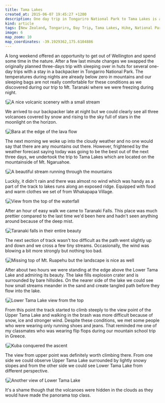 ```yaml
---
title: Tama Lakes
created_at: 2015-06-07 19:45:27 +1200
description: One day trip in Tongariro National Park to Tama Lakes is a great alternative to the well known Tongariro Alpine Crossing.
kind: article
tags: [New Zealand, Tongariro, Day Trip, Tama Lakes, Hike, National Park, Whakapapa]
image: 6
map_zoom: 10
map_coordinates: -39.1929362,175.6104886
---
```

A long weekend offered an opportunity to get out of Wellington and spend some time in the nature. After a few last minute changes we swapped the originally planned three-days trip with sleeping over in huts for several one-day trips with a stay in a backpacker in Tongariro National Park. The temperatures during nights are already below zero in mountains and our sleeping bags are not really comfortable for these conditions as we discovered during our trip to Mt. Taranaki where we were freezing during night.

!![A nice volcanic scenery with a small stream](1)

We arrived to our backpacker late at night but we could clearly see all three volcanoes covered by snow and rising to the sky full of stars in the moonlight on the horizon.

!![Bara at the edge of the lava flow](2)

The next morning we woke up into the cloudy weather and no one would say that there are any mountains out there. However, frightened by the weather forecast saying today was going to be the best out of the next three days, we undertook the trip to Tama Lakes which are located on the mountainside of Mt. Ngaruahoe.

!![A beautiful stream running through the mountains](3)

Luckily, it didn't rain and there was almost no wind which was handy as a part of the track to lakes runs along an exposed ridge. Equipped with food and warm clothes we set of from Whakapapa Village.

!![View from the top of the waterfall](4)

After an hour of easy walk we came to Taranaki Falls. This place was much prettier compared to the last time we'd been here and hadn't seen anything around because of the deep mist.

!![Taranaki falls in their entire beauty](10)

The next section of track wasn't too difficult as the path went slightly up and down and we cross a few tiny streams. Occasionally, the wind was blowing a bit more strongly but nothing too bad.

!![Missing top of Mt. Ruapehu but the landscape is nice as well](9)

After about two hours we were standing at the edge above the Lower Tama Lake and admiring its beauty. The lake fills explosion crater and is surrounded by bare hillsides. On the nearer side of the lake we could see how small streams meander in the sand and create tangled path before they flow into the lake.

!![Lower Tama Lake view from the top](5)

From this point the track started to climb steeply to the view point of the Upper Tama Lake and walking in the brash was more difficult because of snow, ice and stronger wind. Despite these conditions, we met some people who were wearing only running shoes and jeans. That reminded me one of my classmates who was wearing flip flops during our mountain school trip in Greece.

!![Kuba conquered the ascent](8)

The view from upper point was definitely worth climbing there. From one side we could observe Upper Tama Lake surrounded by lightly snowy slopes and from the other side we could see Lower Tama Lake from different perspective.

!![Another view of Lower Tama Lake](7)

It's a shame though that the volcanoes were hidden in the clouds as they would have made the panorama top class.
